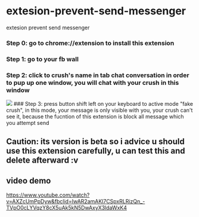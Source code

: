 # extesion-prevent-send-messenger
extesion prevent send messenger

### Step 0: go to chrome://extension to install this extension
### Step 1: go to your fb wall
### Step 2: click to crush's name in tab chat conversation in order to pup up one window, you will chat with your crush in this window
<img src="https://i.imgur.com/q6oq3k5.png"/>
### Step 3: press button shift left on your keyboard to active mode "fake crush", in this mode, your message is only visible with you, your crush can't see it, because the fucntion of this extension is block all message which you attempt send

## Caution: its version is beta so i advice u should use this extension carefully, u can test this and delete afterward :v

## video demo
https://www.youtube.com/watch?v=AXZcUmPpDyw&fbclid=IwAR2amAKl7CSpxRLRizQn_-TVpO0cLYVqzY8cX5uAk5kN5DwAxyX3ldaWxK4
